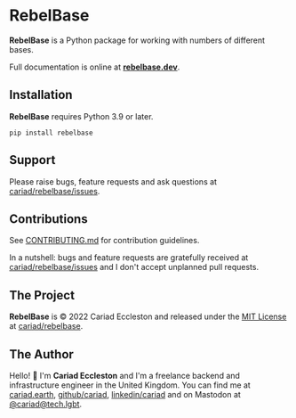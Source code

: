 # RebelBase

**RebelBase** is a Python package for working with numbers of different bases.

Full documentation is online at **[rebelbase.dev](https://rebelbase.dev)**.

## Installation

**RebelBase** requires Python 3.9 or later.

```console
pip install rebelbase
```

## Support

Please raise bugs, feature requests and ask questions at [cariad/rebelbase/issues](https://github.com/cariad/rebelbase/issues).

## Contributions

See [CONTRIBUTING.md](https://github.com/cariad/rebelbase/blob/main/CONTRIBUTING.md) for contribution guidelines.

In a nutshell: bugs and feature requests are gratefully received at [cariad/rebelbase/issues](https://github.com/cariad/rebelbase/issues) and I don't accept unplanned pull requests.

## The Project

**RebelBase** is &copy; 2022 Cariad Eccleston and released under the [MIT License](https://github.com/cariad/rebelbase/blob/main/LICENSE) at [cariad/rebelbase](https://github.com/cariad/rebelbase).

## The Author

Hello! 👋 I'm **Cariad Eccleston** and I'm a freelance backend and infrastructure engineer in the United Kingdom. You can find me at [cariad.earth](https://cariad.earth), [github/cariad](https://github.com/cariad), [linkedin/cariad](https://linkedin.com/in/cariad) and on Mastodon at [@cariad@tech.lgbt](https://tech.lgbt/@cariad).
